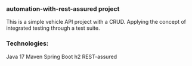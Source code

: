 ### automation-with-rest-assured project

This is a simple vehicle API project with a CRUD. Applying the concept of integrated testing through a test suite.

### Technologies:

Java 17
Maven
Spring Boot
h2
REST-assured